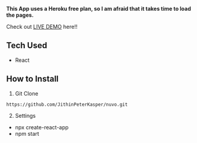 **This App uses a Heroku free plan, so I am afraid that it takes time to load the pages.**

Check out [LIVE DEMO](https://nuvo-jithin-challenge.herokuapp.com/) here!!

## Tech Used

* React


## How to Install 
1. Git Clone

```
https://github.com/JithinPeterKasper/nuvo.git
```

2. Settings
 * npx create-react-app
 * npm start

